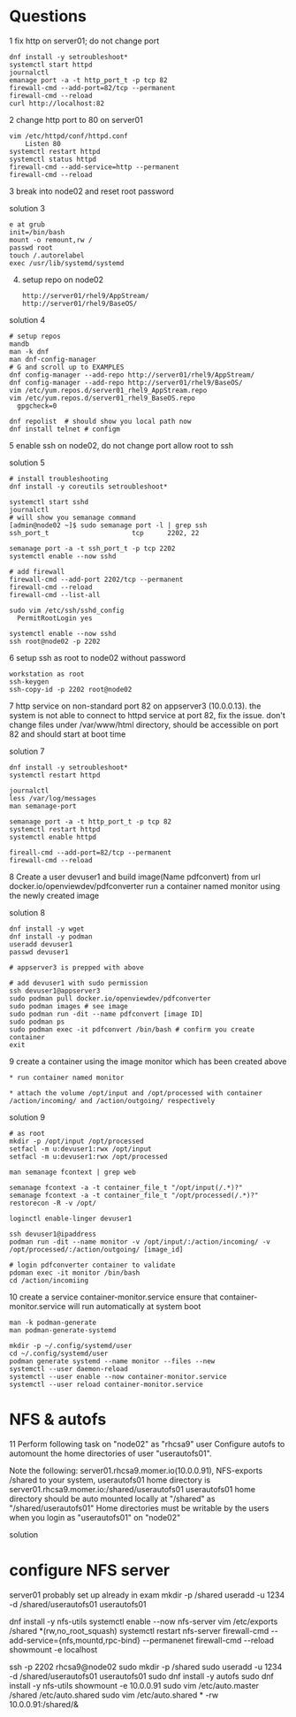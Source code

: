 # Questions


1	fix http on server01; do not change port

```
dnf install -y setroubleshoot*
systemctl start httpd
journalctl
emanage port -a -t http_port_t -p tcp 82
firewall-cmd --add-port=82/tcp --permanent
firewall-cmd --reload
curl http://localhost:82
```

2	change http port to 80 on server01

```
vim /etc/httpd/conf/httpd.conf
	Listen 80
systemctl restart httpd
systemctl status httpd
firewall-cmd --add-service=http --permanent
firewall-cmd --reload
```

3   break into node02 and reset root password

solution 3
```
e at grub
init=/bin/bash
mount -o remount,rw /
passwd root
touch /.autorelabel
exec /usr/lib/systemd/systemd
```

4. 	setup repo on node02
  
        http://server01/rhel9/AppStream/
        http://server01/rhel9/BaseOS/

solution 4
```
# setup repos
mandb
man -k dnf
man dnf-config-manager
# G and scroll up to EXAMPLES
dnf config-manager --add-repo http://server01/rhel9/AppStream/
dnf config-manager --add-repo http://server01/rhel9/BaseOS/
vim /etc/yum.repos.d/server01_rhel9_AppStream.repo
vim /etc/yum.repos.d/server01_rhel9_BaseOS.repo
  gpgcheck=0

dnf repolist  # should show you local path now
dnf install telnet # configm
```

5      enable ssh on node02, do not change port
    allow root to ssh

solution 5
```
# install troubleshooting
dnf install -y coreutils setroubleshoot*

systemctl start sshd
journalctl
# will show you semanage command
[admin@node02 ~]$ sudo semanage port -l | grep ssh
ssh_port_t                     tcp      2202, 22

semanage port -a -t ssh_port_t -p tcp 2202
systemctl enable --now sshd

# add firewall
firewall-cmd --add-port 2202/tcp --permanent
firewall-cmd --reload
firewall-cmd --list-all

sudo vim /etc/ssh/sshd_config
  PermitRootLogin yes

systemctl enable --now sshd
ssh root@node02 -p 2202
```

6	setup ssh as root to node02 without password

```
workstation as root
ssh-keygen
ssh-copy-id -p 2202 root@node02
```

7  http service on non-standard port 82 on appserver3 (10.0.0.13). the system is not able to connect to httpd service at port 82, fix the issue.
	don't change files under /var/www/html directory, should be accessible on port 82 and should start at boot time

 solution 7
 ```
dnf install -y setroubleshoot*
systemctl restart httpd

journalctl
less /var/log/messages
man semanage-port

semanage port -a -t http_port_t -p tcp 82
systemctl restart httpd
systemctl enable httpd

fireall-cmd --add-port=82/tcp --permanent
firewall-cmd --reload

```

8	Create a user devuser1 and build image(Name pdfconvert) from url docker.io/openviewdev/pdfconverter
	run  a container named monitor using the newly created image

solution 8
```
dnf install -y wget
dnf install -y podman
useradd devuser1
passwd devuser1

# appserver3 is prepped with above

# add devuser1 with sudo permission
ssh devuser1@appserver3
sudo podman pull docker.io/openviewdev/pdfconverter
sudo podman images # see image
sudo podman run -dit --name pdfconvert [image ID]
sudo podman ps
sudo podman exec -it pdfconvert /bin/bash # confirm you create container
exit
```
9	create a container using the image monitor which has been created above

	* run container named monitor
 
 	* attach the volume /opt/input and /opt/processed with container /action/incoming/ and /action/outgoing/ respectively

solution 9
```
# as root
mkdir -p /opt/input /opt/processed
setfacl -m u:devuser1:rwx /opt/input
setfacl -m u:devuser1:rwx /opt/processed

man semanage fcontext | grep web

semanage fcontext -a -t container_file_t "/opt/input(/.*)?"
semanage fcontext -a -t container_file_t "/opt/processed(/.*)?"
restorecon -R -v /opt/

loginctl enable-linger devuser1

ssh devuser1@ipaddress
podman run -dit --name monitor -v /opt/input/:/action/incoming/ -v /opt/processed/:/action/outgoing/ [image_id]

# login pdfconverter container to validate
pdoman exec -it monitor /bin/bash
cd /action/incomiing
```
10	create a service container-monitor.service
	ensure that container-monitor.service will run automatically at system boot
```
man -k podman-generate
man podman-generate-systemd

mkdir -p ~/.config/systemd/user
cd ~/.config/systemd/user
podman generate systemd --name monitor --files --new
systemctl --user daemon-reload
systemctl --user enable --now container-monitor.service
systemctl --user reload container-monitor.service
```

# NFS & autofs
11	Perform following task on "node02" as "rhcsa9" user 
	Configure autofs to automount the home directories of user "userautofs01". 

Note the following: 
server01.rhcsa9.momer.io(10.0.0.91), NFS-exports /shared to your system, 
userautofs01 home directory is server01.rhcsa9.momer.io:/shared/userautofs01 
userautofs01 home directory should be auto mounted locally at "/shared" as "/shared/userautofs01" 
Home directories must be writable by the users when you login as "userautofs01" on "node02"

solution
# configure NFS server
server01
probably set up already in exam
mkdir -p /shared
useradd -u 1234 -d /shared/userautofs01 userautofs01

dnf install -y nfs-utils
systemctl enable --now nfs-server
vim /etc/exports
	/shared *(rw,no_root_squash)
systemctl restart nfs-server
firewall-cmd --add-service={nfs,mountd,rpc-bind} --permanenet
firewall-cmd --reload
showmount -e localhost

ssh -p 2202 rhcsa9@node02
sudo mkdir -p /shared
sudo useradd -u 1234 -d /shared/userautofs01 userautofs01
sudo dnf install -y autofs
sudo dnf install -y nfs-utils
showmount -e 10.0.0.91
sudo vim /etc/auto.master
	/shared /etc/auto.shared
sudo vim /etc/auto.shared
	* -rw	10.0.0.91:/shared/&
 
	


	







